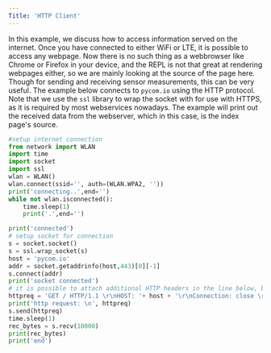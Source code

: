 ```yaml
---
Title: 'HTTP Client'
---
```

In this example, we discuss how to access information served on the internet. Once you have connected to either WiFi or LTE, it is possible to access any webpage. Now there is no such thing as a webbrowser like Chrome or Firefox in your device, and the REPL is not that great at rendering webpages either, so we are mainly looking at the source of the page here. Though for sending and receiving sensor measurements, this can be very useful. The example below connects to `pycom.io` using the HTTP protocol. Note that we use the `ssl` library to wrap the socket with for use with HTTPS, as it is required by most webservices nowadays. The example will print out the received data from the webserver, which in this case, is the index page's source.


```python
#setup internet connection
from network import WLAN
import time
import socket
import ssl
wlan = WLAN()
wlan.connect(ssid='', auth=(WLAN.WPA2, ''))
print('connecting..',end='')
while not wlan.isconnected():
    time.sleep(1)
    print('.',end='')

print('connected')
# setup socket for connection
s = socket.socket()
s = ssl.wrap_socket(s)
host = 'pycom.io'
addr = socket.getaddrinfo(host,443)[0][-1]
s.connect(addr)
print('socket connected')
# it is possible to attach additional HTTP headers in the line below, but note to always close with \r\n\r\n
httpreq = 'GET / HTTP/1.1 \r\nHOST: '+ host + '\r\nConnection: close \r\n\r\n'
print('http request: \n', httpreq)
s.send(httpreq)
time.sleep(1)
rec_bytes = s.recv(10000)
print(rec_bytes)
print('end')

```